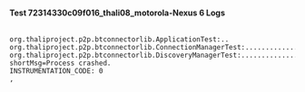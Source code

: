 #### Test 72314330c09f016_thali08_motorola-Nexus 6 Logs


```

org.thaliproject.p2p.btconnectorlib.ApplicationTest:..
org.thaliproject.p2p.btconnectorlib.ConnectionManagerTest:..........................
org.thaliproject.p2p.btconnectorlib.DiscoveryManagerTest:.......................INSTRUMENTATION_RESULT: shortMsg=Process crashed.
INSTRUMENTATION_CODE: 0
,
```
